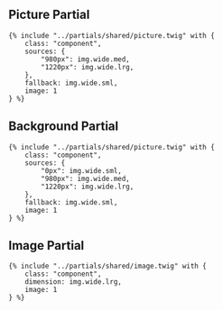 ## Picture Partial

```twig
{% include "../partials/shared/picture.twig" with {
	class: "component",
	sources: {
		"980px": img.wide.med,
		"1220px": img.wide.lrg,
	},
	fallback: img.wide.sml,
	image: 1
} %}
```

## Background Partial

```twig
{% include "../partials/shared/picture.twig" with {
	class: "component",
	sources: {
		"0px": img.wide.sml,
		"980px": img.wide.med,
		"1220px": img.wide.lrg,
	},
	fallback: img.wide.sml,
	image: 1
} %}
```

## Image Partial

```twig
{% include "../partials/shared/image.twig" with {
	class: "component",
	dimension: img.wide.lrg,
	image: 1
} %}
```
